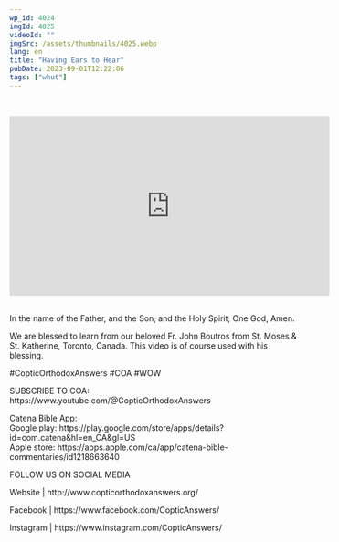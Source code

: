 ```yaml
---
wp_id: 4024
imgId: 4025
videoId: ""
imgSrc: /assets/thumbnails/4025.webp
lang: en
title: "Having Ears to Hear"
pubDate: 2023-09-01T12:22:06
tags: ["whut"]
---
```


<!-- page: 6 -->

<p>&nbsp;<br />
<code></code></p>
<div class="video-container"><iframe loading="lazy" title="YouTube video player" src="https://www.youtube.com/embed/lpD15ImxbWY?si=DVMo-oddnNpcA6Ga" width="560" height="315" frameborder="0" allowfullscreen="allowfullscreen"></iframe></div>
<p>&nbsp;<br />
In the name of the Father, and the Son, and the Holy Spirit; One God, Amen.</p>
<p>We are blessed to learn from our beloved Fr. John Boutros from St. Moses &amp; St. Katherine, Toronto, Canada. This video is of course used with his blessing.</p>
<p>#CopticOrthodoxAnswers #COA #WOW</p>
<p>SUBSCRIBE TO COA:<br />
https://www.youtube.com/@CopticOrthodoxAnswers</p>
<p>Catena Bible App:<br />
Google play: https://play.google.com/store/apps/details?id=com.catena&amp;hl=en_CA&amp;gl=US<br />
Apple store: https://apps.apple.com/ca/app/catena-bible-commentaries/id1218663640</p>
<p>FOLLOW US ON SOCIAL MEDIA</p>
<p>Website | http://www.copticorthodoxanswers.org/</p>
<p>Facebook | https://www.facebook.com/CopticAnswers/</p>
<p>Instagram | https://www.instagram.com/CopticAnswers/</p>
